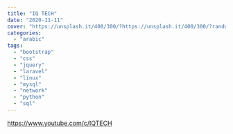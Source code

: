 ```yaml
---
title: "IQ TECH"
date: "2020-11-11"
cover: "https://unsplash.it/400/300/?https://unsplash.it/400/300/?random?BoldMage"
categories:
  - "arabic"
tags:
  - "bootstrap"
  - "css"
  - "jquery"
  - "laravel"
  - "linux"
  - "mysql"
  - "network"
  - "python"
  - "sql"
---
```


https://www.youtube.com/c/IQTECH
